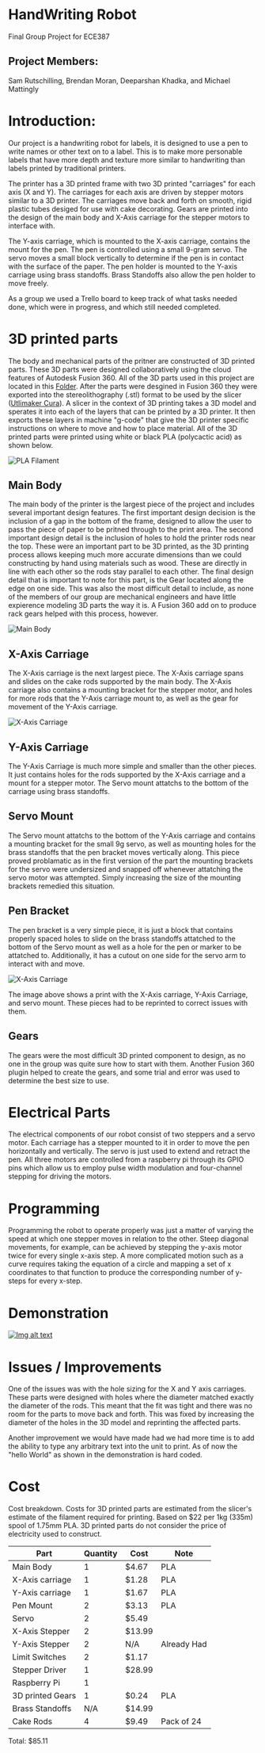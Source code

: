 # HandWriting Robot
Final Group Project for ECE387


## Project Members:
Sam Rutschilling, Brendan Moran, Deeparshan Khadka, and Michael Mattingly


# Introduction:

Our project is a handwriting robot for labels, it is designed to use a pen to write names or other text on to a label. This is to make more personable labels that have more depth and texture more similar to handwriting than labels printed by traditional printers.

The printer has a 3D printed frame with two 3D printed "carriages" for each axis (X and Y). The carriages for each axis are driven by stepper motors similar to a 3D printer. The carriages move back and forth on smooth, rigid plastic tubes desiged for use with cake decorating. Gears are printed into the design of the main body and X-Axis carriage for the stepper motors to interface with.

The Y-axis carriage, which is mounted to the X-axis carriage, contains the mount for the pen. The pen is controlled using a small 9-gram servo. The servo moves a small block vertically to determine if the pen is in contact with the surface of the paper. The pen holder is mounted to the Y-axis carriage using brass standoffs. Brass Standoffs also allow the pen holder to move freely.

As a group we used a Trello board to keep track of what tasks needed done, which were in progress, and which still needed completed.

# 3D printed parts

The body and mechanical parts of the pritner are constructed of 3D printed parts. These 3D parts were designed collaboratively using the cloud features of Autodesk Fusion 360. All of the 3D parts used in this project are located in this [Folder](https://github.com/rutschsr/ece387FinalGroupProject/tree/main/3-D%20printed%20parts). After the parts were desgined in Fusion 360 they were exported into the  stereolithography (.stl) format to be used by the slicer ([Utlimaker Cura](https://ultimaker.com/software/ultimaker-cura)). A slicer in the context of 3D printing takes a 3D model and sperates it into each of the layers that can be printed by a 3D printer. It then exports these layers in machine "g-code" that give the 3D printer specific instructions on where to move and how to place material. All of the 3D printed parts were printed using white or black PLA (polycactic acid) as shown below.

![PLA Filament](https://srutschilling.net/ECE387/ToyProject/Images/Filament.JPEG)

## Main Body

The main body of the printer is the largest piece of the project and includes several important design features. The first important design decision is the inclusion of a gap in the bottom of the frame, designed to allow the user to pass the piece of paper to be pritned through to the print area. The second important design detail is the inclusion of holes to hold the printer rods near the top. These were an important part to be 3D printed, as the 3D printing process allows keeping much more accurate dimensions than we could constructing by hand using materials such as wood. These are directly in line with each other so the rods stay parallel to each other. The final design detail that is important to note for this part, is the Gear located along the edge on one side. This was also the most difficult detail to include, as none of the members of our group are mechanical engineers and have little expierence modeling 3D parts the way it is. A Fusion 360 add on to produce rack gears helped with this process, however. 

![Main Body](https://github.com/rutschsr/ece387FinalGroupProject/blob/main/Pictures/IMG_4815.JPEG)

## X-Axis Carriage

The X-Axis carriage is the next largest piece. The X-Axis carriage spans and slides on the cake rods supported by the main body. The X-Axis carriage also contains a mounting bracket for the stepper motor, and holes for more rods that the Y-Axis carriage mount to, as well as the gear for movement of the Y-Axis carriage.

![X-Axis Carriage](https://github.com/rutschsr/ece387FinalGroupProject/blob/main/Pictures/IMG_4828.JPEG)

## Y-Axis Carriage

The Y-Axis Carriage is much more simple and smaller than the other pieces. It just contains holes for the rods supported by the X-Axis carriage and a mount for a stepper motor. The Servo mount attatchs to the bottom of the carriage using brass standoffs.


## Servo Mount

The Servo mount attatchs to the bottom of the Y-Axis carriage and contains a mounting bracket for the small 9g servo, as well as mounting holes for the brass standoffs that the pen bracket moves vertically along. This piece proved problamatic as in the first version of the part the mounting brackets for the servo were undersized and snapped off whenever attatching the servo motor was attempted. Simply increasing the size of the mounting brackets remedied this situation.

## Pen Bracket

The pen bracket is a very simple piece, it is just a block that contains properly spaced holes to slide on the brass standoffs attatched to the bottom of the Servo mount as well as a hole for the pen or marker to be attatched to. Additionally, it has a cutout on one side for the servo arm to interact with and move.

![X-Axis Carriage](https://github.com/rutschsr/ece387FinalGroupProject/blob/main/Pictures/IMG_4900.JPEG)

The image above shows a print with the X-Axis carriage, Y-Axis Carriage, and servo mount. These pieces had to be reprinted to correct issues with them.

## Gears

The gears were the most difficult 3D printed component to design, as no one in the group was quite sure how to start with them. Another Fusion 360 plugin helped to create the gears, and some trial and error was used to determine the best size to use.

# Electrical Parts

The electrical components of our robot consist of two steppers and a servo motor. Each carriage has a stepper mounted to it in order to move the pen horizontally and vertically. The servo is just used to extend and retract the pen. All three motors are controlled from a raspberry pi through its GPIO pins which allow us to employ pulse width modulation and four-channel stepping for driving the motors.

# Programming

Programming the robot to operate properly was just a matter of varying the speed at which one stepper moves in relation to the other. Steep diagonal movements, for example, can be achieved by stepping the y-axis motor twice for every single x-axis step. A more complicated motion such as a curve requires taking the equation of a circle and mapping a set of x coordinates to that function to produce the corresponding number of y-steps for every x-step.

# Demonstration

[![Img alt text](https://img.youtube.com/vi/LLpY4BQX6XM/0.jpg)](https://www.youtube.com/watch?v=LLpY4BQX6XM)

# Issues / Improvements

One of the issues was with the hole sizing for the X and Y axis carriages. These parts were designed with holes where the diameter matched exactly the diameter of the rods. This meant that the fit was tight and there was no room for the parts to move back and forth. This was fixed by increasing the diameter of the holes in the 3D model and reprinting the affected parts.

Another improvement we would have made had we had more time is to add the ability to type any arbitrary text into the unit to print. As of now the "hello World" as shown in the demonstration is hard coded.

# Cost

Cost breakdown. Costs for 3D printed parts are estimated from the slicer's estimate of the filament required for printing. Based on $22 per 1kg (335m) spool of 1.75mm PLA. 3D printed parts do not consider the price of electricity used to construct.

| Part | Quantity | Cost | Note |
| --- | ----------- | --- | --- |
| Main Body | 1 | $4.67 | PLA |
| X-Axis carriage | 1 | $1.28 | PLA |
| Y-Axis carriage  | 1 | $1.67 | PLA |
| Pen Mount | 2 | $3.13 | PLA |
| Servo | 2 | $5.49 |  |
| X-Axis Stepper| 2 | $13.99 |  |
| Y-Axis Stepper| 2 | N/A | Already Had |
| Limit Switches | 2 | $1.17 |  |
| Stepper Driver| 1 | $28.99|  |
| Raspberry Pi | 1 | |  |
| 3D printed Gears | 1 | $0.24 | PLA |
| Brass Standoffs | N/A | $14.99 |  |
| Cake Rods | 4 | $9.49 | Pack of 24 |


Total: $85.11


